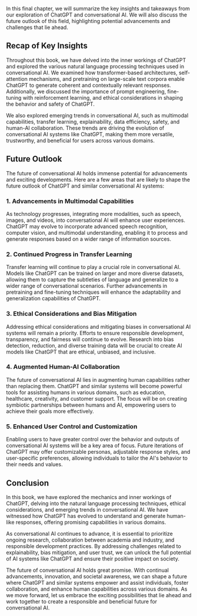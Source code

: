 

In this final chapter, we will summarize the key insights and takeaways from our exploration of ChatGPT and conversational AI. We will also discuss the future outlook of this field, highlighting potential advancements and challenges that lie ahead.

Recap of Key Insights
---------------------

Throughout this book, we have delved into the inner workings of ChatGPT and explored the various natural language processing techniques used in conversational AI. We examined how transformer-based architectures, self-attention mechanisms, and pretraining on large-scale text corpora enable ChatGPT to generate coherent and contextually relevant responses. Additionally, we discussed the importance of prompt engineering, fine-tuning with reinforcement learning, and ethical considerations in shaping the behavior and safety of ChatGPT.

We also explored emerging trends in conversational AI, such as multimodal capabilities, transfer learning, explainability, data efficiency, safety, and human-AI collaboration. These trends are driving the evolution of conversational AI systems like ChatGPT, making them more versatile, trustworthy, and beneficial for users across various domains.

Future Outlook
--------------

The future of conversational AI holds immense potential for advancements and exciting developments. Here are a few areas that are likely to shape the future outlook of ChatGPT and similar conversational AI systems:

### 1. Advancements in Multimodal Capabilities

As technology progresses, integrating more modalities, such as speech, images, and videos, into conversational AI will enhance user experiences. ChatGPT may evolve to incorporate advanced speech recognition, computer vision, and multimodal understanding, enabling it to process and generate responses based on a wider range of information sources.

### 2. Continued Progress in Transfer Learning

Transfer learning will continue to play a crucial role in conversational AI. Models like ChatGPT can be trained on larger and more diverse datasets, allowing them to capture the subtleties of language and generalize to a wider range of conversational scenarios. Further advancements in pretraining and fine-tuning techniques will enhance the adaptability and generalization capabilities of ChatGPT.

### 3. Ethical Considerations and Bias Mitigation

Addressing ethical considerations and mitigating biases in conversational AI systems will remain a priority. Efforts to ensure responsible development, transparency, and fairness will continue to evolve. Research into bias detection, reduction, and diverse training data will be crucial to create AI models like ChatGPT that are ethical, unbiased, and inclusive.

### 4. Augmented Human-AI Collaboration

The future of conversational AI lies in augmenting human capabilities rather than replacing them. ChatGPT and similar systems will become powerful tools for assisting humans in various domains, such as education, healthcare, creativity, and customer support. The focus will be on creating symbiotic partnerships between humans and AI, empowering users to achieve their goals more effectively.

### 5. Enhanced User Control and Customization

Enabling users to have greater control over the behavior and outputs of conversational AI systems will be a key area of focus. Future iterations of ChatGPT may offer customizable personas, adjustable response styles, and user-specific preferences, allowing individuals to tailor the AI's behavior to their needs and values.

Conclusion
----------

In this book, we have explored the mechanics and inner workings of ChatGPT, delving into the natural language processing techniques, ethical considerations, and emerging trends in conversational AI. We have witnessed how ChatGPT has evolved to understand and generate human-like responses, offering promising capabilities in various domains.

As conversational AI continues to advance, it is essential to prioritize ongoing research, collaboration between academia and industry, and responsible development practices. By addressing challenges related to explainability, bias mitigation, and user trust, we can unlock the full potential of AI systems like ChatGPT and ensure their positive impact on society.

The future of conversational AI holds great promise. With continual advancements, innovation, and societal awareness, we can shape a future where ChatGPT and similar systems empower and assist individuals, foster collaboration, and enhance human capabilities across various domains. As we move forward, let us embrace the exciting possibilities that lie ahead and work together to create a responsible and beneficial future for conversational AI.
